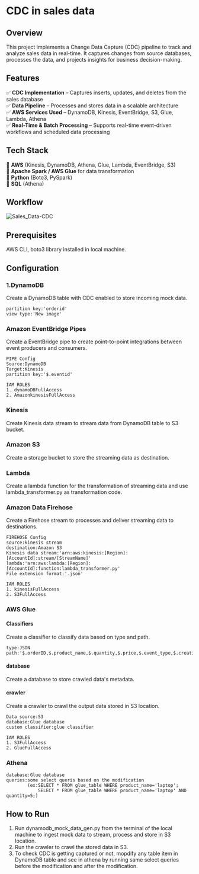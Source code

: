 # CDC in sales data
## Overview
This project implements a Change Data Capture (CDC) pipeline to track and analyze sales data in real-time. It captures changes from source databases, processes the data, and projects insights for business decision-making.
## Features
✅ **CDC Implementation** – Captures inserts, updates, and deletes from the sales database  
✅ **Data Pipeline** – Processes and stores data in a scalable architecture  
✅ **AWS Services Used** – DynamoDB, Kinesis, EventBridge, S3, Glue, Lambda, Athena  
✅ **Real-Time & Batch Processing** – Supports real-time event-driven workflows and scheduled data processing  
## Tech Stack
🔹 **AWS** (Kinesis, DynamoDB, Athena, Glue, Lambda, EventBridge, S3)  
🔹 **Apache Spark / AWS Glue** for data transformation  
🔹 **Python** (Boto3, PySpark)  
🔹 **SQL** (Athena)  
## Workflow
![Sales_Data-CDC](https://github.com/user-attachments/assets/c06bd4a5-fcb0-47a8-ac8c-d3520844c082)
## Prerequisites
AWS CLI, boto3 library installed in local machine.
## Configuration 
### 1.DynamoDB
Create a DynamoDB table with CDC enabled to store incoming mock data.
```
partition key:'orderid'
view type:'New image'
```
### Amazon EventBridge Pipes
Create a EventBridge pipe to create point-to-point integrations between event producers and consumers.
```
PIPE Config
Source:DynamoDB
Target:Kinesis
partition key:'$.eventid'

IAM ROLES
1. dynamoDBFullAccess
2. AmazonkinesisFullAccess
```
### Kinesis
Create Kinesis data stream to stream data from DynamoDB table to S3 bucket.
### Amazon S3
Create a storage bucket to store the streaming data as destination.
### Lambda
Create a lambda function for the transformation of streaming data and use lambda_transformer.py as transformation code.
### Amazon Data Firehose
Create a Firehose stream to processes and deliver streaming data to destinations.
```
FIREHOSE Config
source:kinesis stream
destination:Amazon S3
Kinesis data stream:'arn:aws:kinesis:[Region]:[AccountId]:stream/[StreamName]'
lambda:'arn:aws:lambda:[Region]:[AccountId]:function:lambda_transformer.py'
File extension format:'.json'

IAM ROLES
1. kinesisFullAccess
2. S3FullAccess
```
### AWS Glue
#### Classifiers
Create a classifier to classify data based on type and path.
```
type:JSON
path:'$.orderID,$.product_name,$.quantity,$.price,$.event_type,$.creation_time'
```
#### database
Create a database to store crawled data's metadata.
#### crawler
Create a crawler to crawl the output data stored in S3 location.
```
Data source:S3
database:Glue database
custom classifier:glue classifier

IAM ROLES
1. S3FullAccess
2. GlueFullAccess
```
### Athena
```
database:Glue database
queries:some select queris based on the modification
        (ex:SELECT * FROM glue_table WHERE product_name='laptop';
            SELECT * FROM glue_table WHERE product_name='laptop' AND quantity=5;)
```
## How to Run
1. Run dynamodb_mock_data_gen.py from the terminal of the local machine to ingest mock data to stream, process and store in S3 location.
2. Run the crawler to crawl the stored data in S3.
3. To check CDC is getting captured or not, mopdify any table item in DynamoDB table and see in athena by running same select queries before the modification and after the modification.

